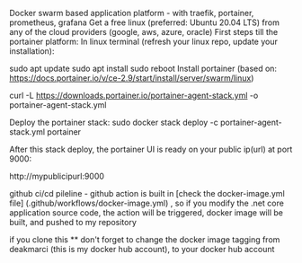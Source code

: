 Docker swarm based application platform - with traefik, portainer, prometheus, grafana
Get a free linux (preferred: Ubuntu 20.04 LTS) from any of the cloud providers (google, aws, azure, oracle)
First steps till the portainer platform:
In linux terminal (refresh your linux repo, update your installation):

sudo apt update
sudo apt install
sudo reboot
Install portainer
(based on: https://docs.portainer.io/v/ce-2.9/start/install/server/swarm/linux)

curl -L https://downloads.portainer.io/portainer-agent-stack.yml
-o portainer-agent-stack.yml

Deploy the portainer stack:
sudo docker stack deploy -c portainer-agent-stack.yml portainer

After this stack deploy, the portainer UI is ready on your public ip(url) at port 9000:

http://mypublicipurl:9000

github ci/cd pileline - github action is built in [check the docker-image.yml file] (.github/workflows/docker-image.yml) , so if you modify the .net core application source code, the action will be triggered, docker image will be built, and pushed to my repository

if you clone this
** don't forget to change the docker image tagging from deakmarci (this is my docker hub account), to your docker hub account
